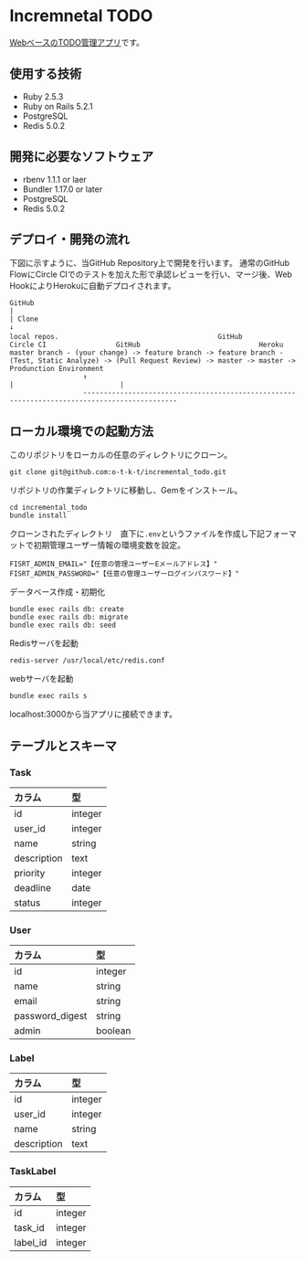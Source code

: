 # Incremnetal TODO

[WebベースのTODO管理アプリ](https://stormy-escarpment-80503.herokuapp.com/)です。


## 使用する技術

- Ruby 2.5.3
- Ruby on Rails 5.2.1
- PostgreSQL
- Redis 5.0.2

## 開発に必要なソフトウェア

- rbenv 1.1.1 or laer
- Bundler 1.17.0 or later
- PostgreSQL
- Redis 5.0.2

## デプロイ・開発の流れ

下図に示すように、当GitHub Repository上で開発を行います。
通常のGitHub FlowにCircle CIでのテストを加えた形で承認レビューを行い、マージ後、Web HookによりHerokuに自動デプロイされます。

```
GitHub
|
| Clone
↓
local repos.                    　　　　　　         GitHub           Circle CI                 GitHub                             Heroku
master branch - (your change) -> feature branch -> feature branch - (Test, Static Analyze) -> (Pull Request Review) -> master -> master -> Produnction Environment
                  ↑                                                                 |                          |
                  ---------------------------------------------------------------------------------------------
```

## ローカル環境での起動方法
このリポジトリをローカルの任意のディレクトリにクローン。

```
git clone git@github.com:o-t-k-t/incremental_todo.git
```

リポジトリの作業ディレクトリに移動し、Gemをインストール。

```
cd incremental_todo
bundle install
```

クローンされたディレクトリ　直下に`.env`というファイルを作成し下記フォーマットで初期管理ユーザー情報の環境変数を設定。

```
FISRT_ADMIN_EMAIL="【任意の管理ユーザーEメールアドレス】"
FISRT_ADMIN_PASSWORD="【任意の管理ユーザーログインパスワード】"
```

データベース作成・初期化

```
bundle exec rails db: create
bundle exec rails db: migrate
bundle exec rails db: seed
```

Redisサーバを起動

```
redis-server /usr/local/etc/redis.conf
```

webサーバを起動

```
bundle exec rails s
```

localhost:3000から当アプリに接続できます。

## テーブルとスキーマ

### Task

|カラム|型|
|:--|:--|
|id|integer|
|user_id|integer|
|name|string|
|description|text|
|priority|integer|
|deadline|date|
|status|integer|

### User

|カラム|型|
|:--|:--|
|id|integer|
|name|string|
|email|string|
|password_digest|string|
|admin|boolean|

### Label

|カラム|型|
|:--|:--|
|id|integer|
|user_id|integer|
|name|string|
|description|text|

### TaskLabel

|カラム|型|
|:--|:--|
|id|integer|
|task_id|integer|
|label_id|integer|
